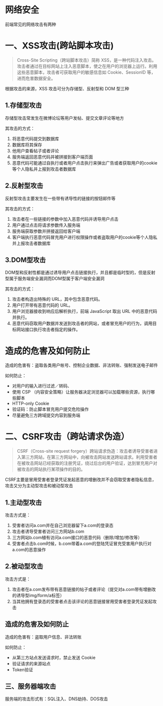 # 网络安全
前端常见的网络攻击有两种
# 一、XSS攻击(跨站脚本攻击)
> Cross-Site Scripting（跨站脚本攻击）简称 XSS，是一种代码注入攻击。攻击者通过在目标网站上注入恶意脚本，使之在用户的浏览器上运行。利用这些恶意脚本，攻击者可获取用户的敏感信息如 Cookie、SessionID 等，进而危害数据安全。

根据攻击的来源，XSS 攻击可分为存储型、反射型和 DOM 型三种
##  1.存储型攻击
存储型攻击常发生在微博论坛等用户发帖、提交文章评论等地方

其攻击的方式：
1. 将恶意代码提交到数据库
2. 数据库将其保存
3. 他用户查看帖子或者评论
4. 服务端返回恶意代码并被拼接到客户端页面
5. 恶意代码可能通过自执行或者用户点击执行来弹出广告或者获取用户的cookie等个人隐私并上报到攻击者数据库

## 2.反射型攻击
反射型攻击主要发生在一些带有诱导性的链接的按钮邮件等

其攻击的方式：
1. 攻击者在一些链接的参数中加入恶意代码并诱导用户点击
2. 用户通过点击将请求参数传入服务端
3. 服务端获取参数并拼接返回给客户端
4. 客户端执行恶意代码冒充用户进行权限操作或者盗取用户的cookie等个人隐私并上报攻击者数据库

## 3.DOM型攻击
DOM型和反射性都是通过诱导用户点击链接执行，并且都是临时型的，但是反射型属于服务端安全漏洞而DOM型属于客户端安全漏洞

其攻击的方式：
1. 攻击者构造出特殊的 URL，其中包含恶意代码。
2. 用户打开带有恶意代码的 URL。
3. 用户浏览器接收到响应后解析执行，前端 JavaScript 取出 URL 中的恶意代码并执行。
4. 恶意代码窃取用户数据并发送到攻击者的网站，或者冒充用户的行为，调用目标网站接口执行攻击者指定的操作。

# 造成的危害及如何防止
造成的危害有：盗取各类用户帐号、控制企业数据、非法转账、强制发送电子邮件

如何防止：
* 对用户的输入进行过滤／转码、
* 使用 CSP （内容安全策略）让服务器决定浏览器可以加载哪些资源，执行哪些脚本
* HTTP-only Cookie
* 验证码：防止脚本冒充用户提交危险操作
* 尽量避免三方跨域提交内容到服务端

# 二、CSRF攻击（跨站请求伪造）
> CSRF（Cross-site request forgery）跨站请求伪造：攻击者诱导受害者进入第三方网站，在第三方网站中，向被攻击网站发送跨站请求。利用受害者在被攻击网站已经获取的注册凭证，绕过后台的用户验证，达到冒充用户对被攻击的网站执行某项操作的目的。

CSRF主要是冒用受害者登录凭证发起恶意的增删改并不会窃取受害者隐私信息，
攻击又分为主动型攻击和被动型攻击
## 1.主动型攻击
攻击方式是：
1. 受害者访问a.com并在自己浏览器留下a.com的登录态
2. 攻击者诱导受害者访问三方网站b.com
3. 三方网站b.com植有访问a.com接口的恶意代码（删除/增加/修改等）
4. 受害者点击b.com时候，b.com带着a.com的登陆凭证冒充受害用户执行对a.com的恶意操作
## 2.被动型攻击
攻击方式是：
1. 攻击者在a.com发布带有恶意链接的帖子或者评论（提交对a.com带有增删改的诱导型img/form/a标签）
2. 当其他拥有登录态的受害者点击该评论的恶意链接冒用受害者登录凭证发起攻击
## 造成的危害及如何防止
造成的危害有：盗取用户信息、非法转账

如何防止：
* 从第三方站点发送请求时，禁止发送 Cookie
* 验证请求的来源站点
* Token验证

## 三、服务器端攻击
服务端的攻击形式有：SQL注入、DNS劫持、DOS攻击


